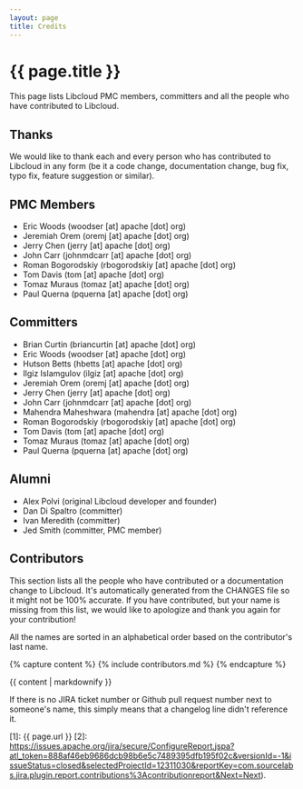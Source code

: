 ```yaml
---
layout: page
title: Credits
---
```


# {{ page.title }}

This page lists Libcloud PMC members, committers and all the people who have
contributed to Libcloud.

## Thanks

We would like to thank each and every person who has contributed to Libcloud in
any form (be it a code change, documentation change, bug fix, typo fix,
feature suggestion or similar).

## PMC Members

* Eric Woods (woodser [at] apache [dot] org)
* Jeremiah Orem (oremj [at] apache [dot] org)
* Jerry Chen (jerry [at] apache [dot] org)
* John Carr (johnmdcarr [at] apache [dot] org)
* Roman Bogorodskiy (rbogorodskiy [at] apache [dot] org)
* Tom Davis (tom [at] apache [dot] org)
* Tomaz Muraus (tomaz [at] apache [dot] org)
* Paul Querna (pquerna [at] apache [dot] org)

## Committers

* Brian Curtin (briancurtin [at] apache [dot] org)
* Eric Woods (woodser [at] apache [dot] org)
* Hutson Betts (hbetts [at] apache [dot] org)
* Ilgiz Islamgulov (ilgiz [at] apache [dot] org)
* Jeremiah Orem (oremj [at] apache [dot] org)
* Jerry Chen (jerry [at] apache [dot] org)
* John Carr (johnmdcarr [at] apache [dot] org)
* Mahendra Maheshwara (mahendra [at] apache [dot] org)
* Roman Bogorodskiy (rbogorodskiy [at] apache [dot] org)
* Tom Davis (tom [at] apache [dot] org)
* Tomaz Muraus (tomaz [at] apache [dot] org)
* Paul Querna (pquerna [at] apache [dot] org)

## Alumni

* Alex Polvi (original Libcloud developer and founder)
* Dan Di Spaltro (committer)
* Ivan Meredith (committer)
* Jed Smith (committer, PMC member)

## Contributors

This section lists all the people who have contributed or a documentation
change to Libcloud. It's automatically generated from the CHANGES file so
it might not be 100% accurate. If you have contributed, but your name is
missing from this list, we would like to apologize and thank you again for
your contribution!

All the names are sorted in an alphabetical order based on the contributor's
last name.

{% capture content %}
{% include contributors.md %}
{% endcapture %}

{{ content | markdownify }}

If there is no JIRA ticket number or Github pull request number next to
someone's name, this simply means that a changelog line didn't reference it.

[1]: {{ page.url }}
[2]: https://issues.apache.org/jira/secure/ConfigureReport.jspa?atl_token=888af46eb9686dcb98b6e5c7489395dfb195f02c&versionId=-1&issueStatus=closed&selectedProjectId=12311030&reportKey=com.sourcelabs.jira.plugin.report.contributions%3Acontributionreport&Next=Next).
